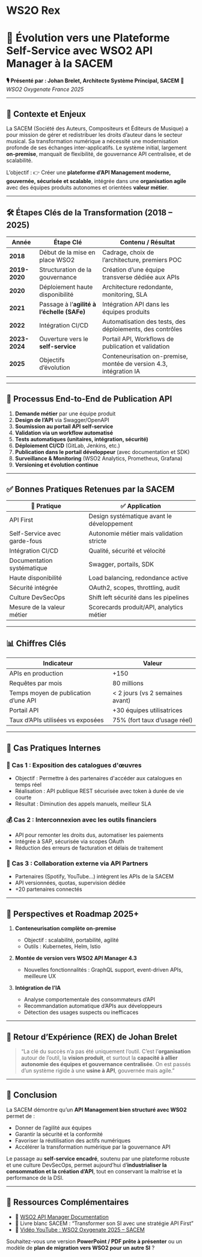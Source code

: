 # WS2O  Rex



# 🚀 **Évolution vers une Plateforme Self-Service avec WSO2 API Manager à la SACEM**

**🎙️ Présenté par : Johan Brelet, Architecte Système Principal, SACEM**
📍 *WSO2 Oxygenate France 2025*

---

## 🧭 **Contexte et Enjeux**

La SACEM (Société des Auteurs, Compositeurs et Éditeurs de Musique) a pour mission de gérer et redistribuer les droits d’auteur dans le secteur musical. Sa transformation numérique a nécessité une modernisation profonde de ses échanges inter-applicatifs. Le système initial, largement **on-premise**, manquait de flexibilité, de gouvernance API centralisée, et de scalabilité.

L’objectif :
👉 Créer une **plateforme d’API Management moderne, gouvernée, sécurisée et scalable**, intégrée dans une **organisation agile** avec des équipes produits autonomes et orientées **valeur métier**.

---

## 🛠️ **Étapes Clés de la Transformation (2018 – 2025)**

| **Année**     | **Étape Clé**                              | **Contenu / Résultat**                                             |
| ------------- | ------------------------------------------ | ------------------------------------------------------------------ |
| **2018**      | Début de la mise en place WSO2             | Cadrage, choix de l’architecture, premiers POC                     |
| **2019-2020** | Structuration de la gouvernance            | Création d’une équipe transverse dédiée aux APIs                   |
| **2020**      | Déploiement haute disponibilité            | Architecture redondante, monitoring, SLA                           |
| **2021**      | Passage à l’**agilité à l’échelle (SAFe)** | Intégration API dans les équipes produits                          |
| **2022**      | Intégration CI/CD                          | Automatisation des tests, des déploiements, des contrôles          |
| **2023-2024** | Ouverture vers le **self-service**         | Portail API, Workflows de publication et validation                |
| **2025**      | Objectifs d’évolution                      | Conteneurisation on-premise, montée de version 4.3, intégration IA |

---

## 🔁 **Processus End-to-End de Publication API**

1. **Demande métier** par une équipe produit
2. **Design de l’API** via Swagger/OpenAPI
3. **Soumission au portail API self-service**
4. **Validation via un workflow automatisé**
5. **Tests automatiques (unitaires, intégration, sécurité)**
6. **Déploiement CI/CD** (GitLab, Jenkins, etc.)
7. **Publication dans le portail développeur** (avec documentation et SDK)
8. **Surveillance & Monitoring** (WSO2 Analytics, Prometheus, Grafana)
9. **Versioning et évolution continue**

---

## ✅ **Bonnes Pratiques Retenues par la SACEM**

| 🌟 **Pratique**              | ✅ **Application**                          |
| ---------------------------- | ------------------------------------------ |
| API First                    | Design systématique avant le développement |
| Self-Service avec garde-fous | Autonomie métier mais validation stricte   |
| Intégration CI/CD            | Qualité, sécurité et vélocité              |
| Documentation systématique   | Swagger, portails, SDK                     |
| Haute disponibilité          | Load balancing, redondance active          |
| Sécurité intégrée            | OAuth2, scopes, throttling, audit          |
| Culture DevSecOps            | Shift left sécurité dans les pipelines     |
| Mesure de la valeur métier   | Scorecards produit/API, analytics métier   |

---

## 📊 **Chiffres Clés**

| Indicateur                           | Valeur                          |
| ------------------------------------ | ------------------------------- |
| APIs en production                   | +150                            |
| Requêtes par mois                    | 80 millions                     |
| Temps moyen de publication d’une API | < 2 jours (vs 2 semaines avant) |
| Portail API                          | +30 équipes utilisatrices       |
| Taux d’APIs utilisées vs exposées    | 75% (fort taux d’usage réel)    |

---

## 🧪 **Cas Pratiques Internes**

### 🎵 Cas 1 : Exposition des catalogues d'œuvres

* Objectif : Permettre à des partenaires d'accéder aux catalogues en temps réel
* Réalisation : API publique REST sécurisée avec token à durée de vie courte
* Résultat : Diminution des appels manuels, meilleur SLA

### 💰 Cas 2 : Interconnexion avec les outils financiers

* API pour remonter les droits dus, automatiser les paiements
* Intégrée à SAP, sécurisée via scopes OAuth
* Réduction des erreurs de facturation et délais de traitement

### 🤝 Cas 3 : Collaboration externe via API Partners

* Partenaires (Spotify, YouTube...) intègrent les APIs de la SACEM
* API versionnées, quotas, supervision dédiée
* +20 partenaires connectés

---

## 🔮 **Perspectives et Roadmap 2025+**

1. **Conteneurisation complète on-premise**

   * Objectif : scalabilité, portabilité, agilité
   * Outils : Kubernetes, Helm, Istio

2. **Montée de version vers WSO2 API Manager 4.3**

   * Nouvelles fonctionnalités : GraphQL support, event-driven APIs, meilleure UX

3. **Intégration de l’IA**

   * Analyse comportementale des consommateurs d’API
   * Recommandation automatique d’APIs aux développeurs
   * Détection des usages suspects ou inefficaces

---

## 📘 **Retour d’Expérience (REX) de Johan Brelet**

> “La clé du succès n’a pas été uniquement l’outil. C’est l’**organisation** autour de l’outil, la **vision produit**, et surtout la **capacité à allier autonomie des équipes et gouvernance centralisée**. On est passés d’un système rigide à une **usine à API**, gouvernée mais agile.”

---

## 🏁 **Conclusion**

La SACEM démontre qu’un **API Management bien structuré avec WSO2** permet de :

* Donner de l’agilité aux équipes
* Garantir la sécurité et la conformité
* Favoriser la réutilisation des actifs numériques
* Accélérer la transformation numérique par la gouvernance API

Le passage au **self-service encadré**, soutenu par une plateforme robuste et une culture DevSecOps, permet aujourd’hui d’**industrialiser la consommation et la création d’API**, tout en conservant la maîtrise et la performance de la DSI.

---

## 📎 **Ressources Complémentaires**

* 🔗 [WSO2 API Manager Documentation](https://apim.docs.wso2.com/)
* 📘 Livre blanc SACEM : “Transformer son SI avec une stratégie API First”
* 🎥 [Vidéo YouTube : WSO2 Oxygenate 2025 – SACEM](https://youtu.be/JVBv9LzAAss?si=fF9GsDoYLnd1AKNs)

Souhaitez-vous une version **PowerPoint / PDF prête à présenter** ou un modèle de **plan de migration vers WSO2 pour un autre SI** ?
